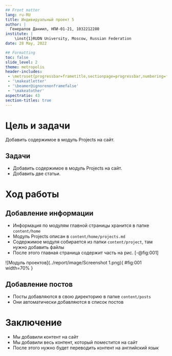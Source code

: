```yaml
---
## Front matter
lang: ru-RU
title: Индивидуальный проект 5
author: |
  Генералов Даниил, НПИ-01-21, 1032212280
institute: |
	\inst{1}RUDN University, Moscow, Russian Federation
date: 28 May, 2022

## Formatting
toc: false
slide_level: 2
theme: metropolis
header-includes: 
 - \metroset{progressbar=frametitle,sectionpage=progressbar,numbering=fraction}
 - '\makeatletter'
 - '\beamer@ignorenonframefalse'
 - '\makeatother'
aspectratio: 43
section-titles: true
---
```


# Цель и задачи

Добавить содержимое в модуль Projects на сайт.

## Задачи

  - Добавить содержимое в модуль Projects на сайт.
  - Добавить две статьи.

# Ход работы

## Добавление информации
  - Информация по модулям главной страницы хранится в папке `content/home`
  - Модуль Projects описан в `content/home/projects.md`
  - Содержимое модуля собирается из папки `content/project`, там нужно добавить файлы
  - После этого главная страница содержит часть на рис. [-@fig:001]

![Модуль проектов](../report/image/Screenshot 1.png){ #fig:001 width=70% }

## Добавление постов

- Посты добавляются в свою директорию в папке `content/posts`
- Они автоматически добавляются в список постов

# Заключение

- Мы добавили контент на сайт
- Мы добавили весь контент, который поместится на сайт
- После этого нужно будет переводить контент на английский язык